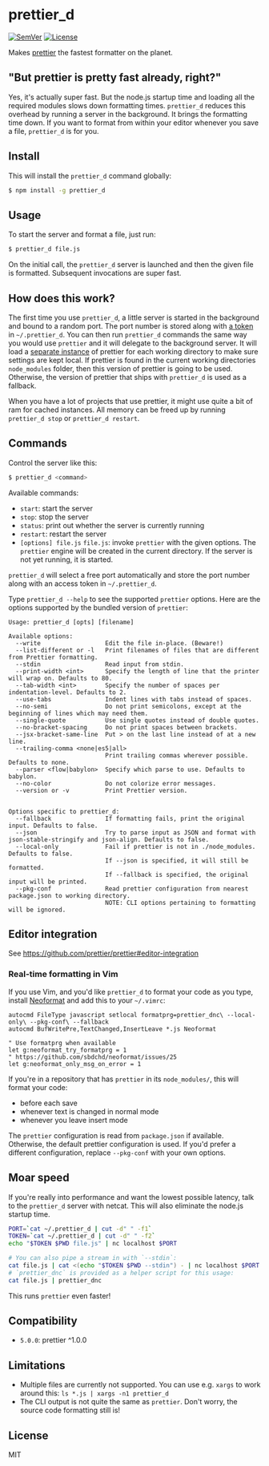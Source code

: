 # prettier\_d

[![SemVer]](http://semver.org)
[![License]](https://github.com/josephfrazier/prettier\_d.js/blob/master/LICENSE)

Makes [prettier] the fastest formatter on the planet.

## "But prettier is pretty fast already, right?"

Yes, it's actually super fast. But the node.js startup time and loading all the
required modules slows down formatting times. `prettier_d` reduces this
overhead by running a server in the background. It brings the formatting time
down. If you want to format from within your editor whenever you save a file,
`prettier_d` is for you.

## Install

This will install the `prettier_d` command globally:

```bash
$ npm install -g prettier_d
```

## Usage

To start the server and format a file, just run:

```bash
$ prettier_d file.js
```

On the initial call, the `prettier_d` server is launched and then the given file
is formatted. Subsequent invocations are super fast.

## How does this work?

The first time you use `prettier_d`, a little server is started in the background
and bound to a random port. The port number is stored along with [a
token][change401] in `~/.prettier_d`. You can then run `prettier_d` commands the
same way you would use `prettier` and it will delegate to the background server.
It will load a [separate instance][change220] of prettier for each working
directory to make sure settings are kept local. If prettier is found in the
current working directories `node_modules` folder, then this version of prettier
is going to be used. Otherwise, the version of prettier that ships with
`prettier_d` is used as a fallback.

When you have a lot of projects that use prettier, it might use
quite a bit of ram for cached instances. All memory can be freed up by running
`prettier_d stop` or `prettier_d restart`.

## Commands

Control the server like this:

```bash
$ prettier_d <command>
```

Available commands:

- `start`: start the server
- `stop`: stop the server
- `status`: print out whether the server is currently running
- `restart`: restart the server
- `[options] file.js` `file.js`: invoke `prettier` with the given options.
  The `prettier` engine will be created in the current directory. If the server
  is not yet running, it is started.

`prettier_d` will select a free port automatically and store the port number
along with an access token in `~/.prettier_d`.

Type `prettier_d --help` to see the supported `prettier` options.
Here are the options supported by the bundled version of `prettier`:

```
Usage: prettier_d [opts] [filename]

Available options:
  --write                  Edit the file in-place. (Beware!)
  --list-different or -l   Print filenames of files that are different from Prettier formatting.
  --stdin                  Read input from stdin.
  --print-width <int>      Specify the length of line that the printer will wrap on. Defaults to 80.
  --tab-width <int>        Specify the number of spaces per indentation-level. Defaults to 2.
  --use-tabs               Indent lines with tabs instead of spaces.
  --no-semi                Do not print semicolons, except at the beginning of lines which may need them.
  --single-quote           Use single quotes instead of double quotes.
  --no-bracket-spacing     Do not print spaces between brackets.
  --jsx-bracket-same-line  Put > on the last line instead of at a new line.
  --trailing-comma <none|es5|all>
                           Print trailing commas wherever possible. Defaults to none.
  --parser <flow|babylon>  Specify which parse to use. Defaults to babylon.
  --no-color               Do not colorize error messages.
  --version or -v          Print Prettier version.


Options specific to prettier_d:
  --fallback               If formatting fails, print the original input. Defaults to false.
  --json                   Try to parse input as JSON and format with json-stable-stringify and json-align. Defaults to false.
  --local-only             Fail if prettier is not in ./node_modules. Defaults to false.
                           If --json is specified, it will still be formatted.
                           If --fallback is specified, the original input will be printed.
  --pkg-conf               Read prettier configuration from nearest package.json to working directory.
                           NOTE: CLI options pertaining to formatting will be ignored.
```

## Editor integration

See https://github.com/prettier/prettier#editor-integration

### Real-time formatting in Vim

If you use Vim, and you'd like `prettier_d` to format your code as you type, install [Neoformat] and add this to your `~/.vimrc`:

```vim
autocmd FileType javascript setlocal formatprg=prettier_dnc\ --local-only\ --pkg-conf\ --fallback
autocmd BufWritePre,TextChanged,InsertLeave *.js Neoformat

" Use formatprg when available
let g:neoformat_try_formatprg = 1
" https://github.com/sbdchd/neoformat/issues/25
let g:neoformat_only_msg_on_error = 1
```

If you're in a repository that has `prettier` in its `node_modules/`, this will format your code:

* before each save
* whenever text is changed in normal mode
* whenever you leave insert mode

The `prettier` configuration is read from `package.json` if available. Otherwise, the default prettier configuration is used. If you'd prefer a different configuration, replace `--pkg-conf` with your own options.

[Neoformat]: https://github.com/sbdchd/neoformat

## Moar speed

If you're really into performance and want the lowest possible latency, talk to
the `prettier_d` server with netcat. This will also eliminate the node.js startup
time.

```bash
PORT=`cat ~/.prettier_d | cut -d" " -f1`
TOKEN=`cat ~/.prettier_d | cut -d" " -f2`
echo "$TOKEN $PWD file.js" | nc localhost $PORT

# You can also pipe a stream in with `--stdin`:
cat file.js | cat <(echo "$TOKEN $PWD --stdin") - | nc localhost $PORT
# `prettier_dnc` is provided as a helper script for this usage:
cat file.js | prettier_dnc
```

This runs `prettier` even faster!

## Compatibility

- `5.0.0`: prettier ^1.0.0

## Limitations

* Multiple files are currently not supported. You can use e.g. `xargs` to work around this: `ls *.js | xargs -n1 prettier_d` 
* The CLI output is not quite the same as `prettier`. Don't worry, the source code formatting still is!

## License

MIT

[SemVer]: http://img.shields.io/:semver-%E2%9C%93-brightgreen.svg
[License]: http://img.shields.io/npm/l/prettier_d.svg
[prettier]: https://github.com/prettier/prettier
[change220]: https://github.com/josephfrazier/prettier_d.js/blob/master/CHANGES.md#220
[change401]: https://github.com/josephfrazier/prettier_d.js/blob/master/CHANGES.md#401

